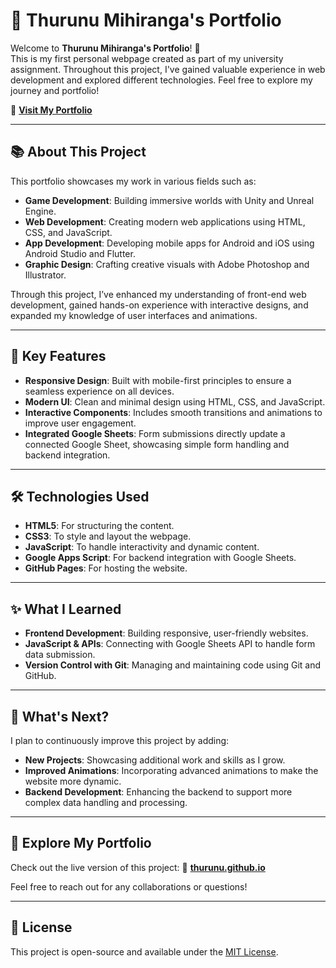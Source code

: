 # 🌟 Thurunu Mihiranga's Portfolio

Welcome to **Thurunu Mihiranga's Portfolio**! 🚀  
This is my first personal webpage created as part of my university assignment. Throughout this project, I've gained valuable experience in web development and explored different technologies. Feel free to explore my journey and portfolio!

🔗 **[Visit My Portfolio](https://thurunu.github.io/)**

---

## 📚 About This Project

This portfolio showcases my work in various fields such as:
- **Game Development**: Building immersive worlds with Unity and Unreal Engine.
- **Web Development**: Creating modern web applications using HTML, CSS, and JavaScript.
- **App Development**: Developing mobile apps for Android and iOS using Android Studio and Flutter.
- **Graphic Design**: Crafting creative visuals with Adobe Photoshop and Illustrator.

Through this project, I’ve enhanced my understanding of front-end web development, gained hands-on experience with interactive designs, and expanded my knowledge of user interfaces and animations.

---

## 🎯 Key Features

- **Responsive Design**: Built with mobile-first principles to ensure a seamless experience on all devices.
- **Modern UI**: Clean and minimal design using HTML, CSS, and JavaScript.
- **Interactive Components**: Includes smooth transitions and animations to improve user engagement.
- **Integrated Google Sheets**: Form submissions directly update a connected Google Sheet, showcasing simple form handling and backend integration.

---

## 🛠️ Technologies Used

- **HTML5**: For structuring the content.
- **CSS3**: To style and layout the webpage.
- **JavaScript**: To handle interactivity and dynamic content.
- **Google Apps Script**: For backend integration with Google Sheets.
- **GitHub Pages**: For hosting the website.

---

## ✨ What I Learned

- **Frontend Development**: Building responsive, user-friendly websites.
- **JavaScript & APIs**: Connecting with Google Sheets API to handle form data submission.
- **Version Control with Git**: Managing and maintaining code using Git and GitHub.

---

## 🌱 What's Next?

I plan to continuously improve this project by adding:
- **New Projects**: Showcasing additional work and skills as I grow.
- **Improved Animations**: Incorporating advanced animations to make the website more dynamic.
- **Backend Development**: Enhancing the backend to support more complex data handling and processing.

---

## 🚀 Explore My Portfolio

Check out the live version of this project:
🔗 **[thurunu.github.io](https://thurunu.github.io/)**

Feel free to reach out for any collaborations or questions!

---

## 📝 License

This project is open-source and available under the [MIT License](LICENSE).

